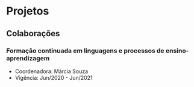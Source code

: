# Projetos 

## Colaborações

### Formação continuada em linguagens e processos de ensino-aprendizagem
- Coordenadora: Márcia Souza
- Vigência: Jun/2020 - Jun/2021